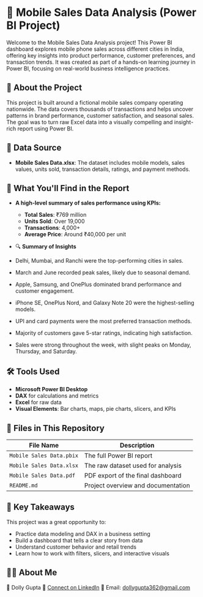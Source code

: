 # 📱 Mobile Sales Data Analysis (Power BI Project)

Welcome to the Mobile Sales Data Analysis project! This Power BI dashboard explores mobile phone sales across different cities in India, offering key insights into product performance, customer preferences, and transaction trends. It was created as part of a hands-on learning journey in Power BI, focusing on real-world business intelligence practices.

## 📘 About the Project

This project is built around a fictional mobile sales company operating nationwide. The data covers thousands of transactions and helps uncover patterns in brand performance, customer satisfaction, and seasonal sales. The goal was to turn raw Excel data into a visually compelling and insight-rich report using Power BI.

## 📂 Data Source

- **Mobile Sales Data.xlsx**: The dataset includes mobile models, sales values, units sold, transaction details, ratings, and payment methods.  

## 📌 What You'll Find in the Report

- **A high-level summary of sales performance using KPIs:**
  - **Total Sales**: ₹769 million  
  - **Units Sold**: Over 19,000  
  - **Transactions**: 4,000+  
  - **Average Price**: Around ₹40,000 per unit  

- 🔍 **Summary of Insights**
- Delhi, Mumbai, and Ranchi were the top-performing cities in sales.
- March and June recorded peak sales, likely due to seasonal demand.
- Apple, Samsung, and OnePlus dominated brand performance and customer engagement.
- iPhone SE, OnePlus Nord, and Galaxy Note 20 were the highest-selling models.
- UPI and card payments were the most preferred transaction methods.
- Majority of customers gave 5-star ratings, indicating high satisfaction.
- Sales were strong throughout the week, with slight peaks on Monday, Thursday, and Saturday.

## 🛠 Tools Used

- **Microsoft Power BI Desktop**
- **DAX** for calculations and metrics
- **Excel** for raw data
- **Visual Elements**: Bar charts, maps, pie charts, slicers, and KPIs

## 🧰 Files in This Repository

| File Name | Description |
|-----------|-------------|
| `Mobile Sales Data.pbix` | The full Power BI report |
| `Mobile Sales Data.xlsx` | The raw dataset used for analysis |
| `Mobile Sales Data.pdf` | PDF export of the final dashboard |
| `README.md` | Project overview and documentation |

## 🧠 Key Takeaways

This project was a great opportunity to:
- Practice data modeling and DAX in a business setting
- Build a dashboard that tells a clear story from data
- Understand customer behavior and retail trends
- Learn how to work with filters, slicers, and interactive visuals

## 🙋‍♂️ About Me
👤 Dolly Gupta
🔗 [Connect on LinkedIn](www.linkedin.com/in/dolly-gupta-3b54b8229) 
📧 Email: dollygupta362@gmail.com  
